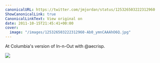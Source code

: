 ```yaml
---
canonicalURL: https://twitter.com/jmjordan/status/125326503222312960
ShowCanonicalLink: true
CanonicalLinkText: View original on
date: 2011-10-15T21:45:41+00:00
cover:
  image: "/images/125326503222312960-Ab0_ymnCAAAhO6Q.jpg"
---
```

At Columbia's version of In-n-Out with @aecrisp.

![](/images/125326503222312960-Ab0_ymnCAAAhO6Q.jpg)